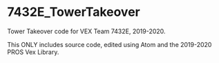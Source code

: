 # 7432E_TowerTakeover
Tower Takeover code for VEX Team 7432E, 2019-2020.

This ONLY includes source code, edited using Atom and the 2019-2020 PROS Vex Library. 
